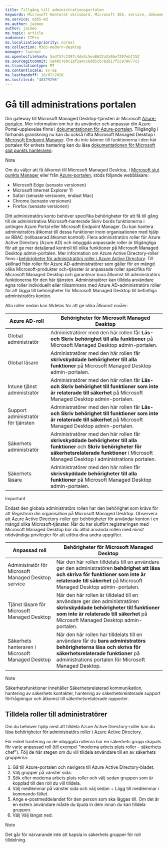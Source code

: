 ```yaml
---
title: Tillgång till administrationsportalen
keywords: Microsoft Hanterat skrivbord, Microsoft 365, service, dokumentation
ms.service: m365-md
ms.author: jaimeo
author: jaimeo
ms.topic: article
audience: ITPro
ms.localizationpriority: normal
ms.collection: M365-modern-desktop
manager: laurawi
ms.openlocfilehash: 5adf57c2397c4de3c5ea8622a2a9be7207ebf152
ms.sourcegitcommit: 5e40c760c1af2a4cc6d85cb782b17f5c979677c5
ms.translationtype: MT
ms.contentlocale: sv-SE
ms.lasthandoff: 10/07/2020
ms.locfileid: "48379296"
---
```

# <a name="access-the-admin-portal"></a>Gå till administrations portalen

Din gateway till Microsoft Managed Desktop-tjänsten är Microsoft [Azure-portalen](https://portal.azure.com). Mer information om hur du använder och anpassar din Azure Portal-upplevelse finns i [dokumentationen för Azure-portalen](https://docs.microsoft.com/azure/azure-portal/). Tillgänglig i förhands granskning nu kan du också hitta Microsoft Managed Desktop i [Microsoft Endpoint Manager](https://endpoint.microsoft.com/). Om du inte känner till funktionerna i den här portalen för enhets hantering kan du läsa [dokumentationen för Microsoft slut punkts hanteraren](https://docs.microsoft.com/mem/).

> [!NOTE]
> Om du väljer att få åtkomst till Microsoft Managed Desktop, i [Microsoft slut punkts Manager](https://endpoint.microsoft.com/) eller från [Azure-portalen](https://portal.azure.com), stöds följande webbläsare:
> - Microsoft Edge (senaste versionen)
> - Microsoft Internet Explorer 11
> - Safari (senaste versionen, endast Mac)
> - Chrome (senaste versionen)
> - Firefox (senaste versionen)

Ditt administratörs konto behöver specifika behörigheter för att få till gång till de administrativa Microsoft-hanterade Skriv bords funktionerna i antingen Azure Portal eller Microsoft Endpoint Manager. Du kan hantera administratörs åtkomst till dessa funktioner inom organisationen med hjälp av RBAC (rollbaserad åtkomst kontroll). Flera administratörs roller för Azure Active Directory (Azure AD) och inbyggda anpassade roller är tillgängliga för att ge mer detaljerad kontroll till olika funktioner på Microsoft Managed Desktop admin-portalen. Mer information om Azure Active Directory-roller finns i [behörigheter för administratörs roller i Azure Active Directory](https://docs.microsoft.com/azure/active-directory/users-groups-roles/directory-assign-admin-roles). Till skillnad från roller för Azure AD-administratörer som gäller för en mängd olika Microsoft-produkter och-tjänster är anpassade roller specifika för Microsoft Managed Desktop och garanterar bara åtkomst till administratörs funktionerna för den här tjänsten. Administratörer kan tilldela användare egna roller individuellt eller tillsammans med Azure AD-administratörs roller för att lägga till behörigheter för Microsoft Managed Desktop till befintliga administratörs konton.

Alla roller nedan kan tilldelas för att ge olika åtkomst nivåer:

|Azure AD-roll  |Behörigheter för Microsoft Managed Desktop  |
|---------|---------|
|Global administratör     | Administratörer med den här rollen får **Läs-och Skriv behörighet till alla funktioner** på Microsoft Managed Desktop admin-portalen.         |
|Global läsare     | Administratörer med den här rollen får **skrivskyddade behörigheter till alla funktioner** på Microsoft Managed Desktop admin-portalen.         |
|Intune tjänst administratör     |  Administratörer med den här rollen får **Läs-och Skriv behörighet till funktioner som inte är relaterade till säkerhet** på Microsoft Managed Desktop admin-portalen.       |
|Support administratör för tjänsten     | Administratörer med den här rollen får **Läs-och Skriv behörighet till funktioner som inte är relaterade till säkerhet** på Microsoft Managed Desktop admin-portalen.         |
|Säkerhets administratör | Administratörer med den här rollen får **skrivskyddade behörigheter till alla funktioner** och **Skriv behörigheter för säkerhetsrelaterade funktioner** i Microsoft Managed Desktop i administrations portalen. |
|Säkerhets läsare |Administratörer med den här rollen får **skrivskyddade behörigheter till alla funktioner** på Microsoft Managed Desktop admin-portalen.|

> [!IMPORTANT]
> Endast den globala administratörs rollen har den behörighet som krävs för att *Registrera* din organisation på Microsoft Managed Desktop. Observera att Azure Active Directory-roller ger behörigheter för användar konton i en mängd olika Microsoft-tjänster. När du har slutfört registreringen med Microsoft Managed Desktop bör du alltid använda rollen med *minst* nödvändiga privilegier för att utföra dina andra uppgifter.

 
|Anpassad roll  |Behörigheter för Microsoft Managed Desktop  |
|---------|---------|
|Administratör för Microsoft Managed Desktop service  | När den här rollen tilldelats till en användare ger den administratören **behörighet att läsa och skriva för funktioner som inte är relaterade till säkerhet** på Microsoft Managed Desktop admin-portalen.  |
|Tjänst läsare för Microsoft Managed Desktop | När den här rollen är tilldelad till en användare ger den administratören **skrivskyddade behörigheter till funktioner som inte är relaterade till säkerhet** på Microsoft Managed Desktop admin-portalen. |
|Säkerhets hanteraren i Microsoft Managed Desktop |När den här rollen har tilldelats till en användare får du **bara administratörs behörigheterna läsa och skriva för säkerhetsrelaterade funktioner** på administrations portalen för Microsoft Managed Desktop.   |

> [!NOTE]
> Säkerhetsfunktioner innehåller Säkerhetsrelaterad kommunikation, hantering av säkerhets kontakter, hantering av säkerhetsrelaterade support förfrågningar och åtkomst till säkerhetsrelaterade rapporter. 

## <a name="assigning-roles-to-administrators"></a>Tilldela roller till administratörer

Om du behöver hjälp med att tilldela Azure Active Directory-roller kan du läsa [behörigheter för administratörs roller i Azure Active Directory](https://docs.microsoft.com/azure/active-directory/users-groups-roles/directory-assign-admin-roles).

För enkel hantering av de inbyggda rollerna har en säkerhets grupp skapats för varje anpassad roll (till exempel "moderna arbets plats roller – säkerhets chef"). Följ de här stegen om du vill tilldela användare till en av säkerhets grupperna:
1.  Gå till Azure-portalen och navigera till Azure Active Directory-bladet.
2.  Välj grupper på vänster sida.
3.  Sök efter moderna arbets plats roller och välj sedan gruppen som är kopplad till den roll du vill tilldela. 
4.  Välj medlemmar på vänster sida och välj sedan + Lägg till medlemmar i kommando fältet.
5.  Ange e-postmeddelandet för den person som ska läggas till. Om det är en extern användare måste du bjuda in dem innan du kan tilldela gruppen.
6.  Välj Välj längst ned.

> [!NOTE]
> Det går för närvarande inte att kapsla in säkerhets grupper för roll tilldelning. 
